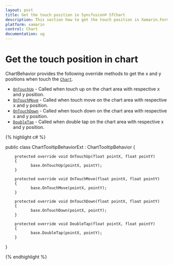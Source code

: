 ```yaml
---
layout: post
title: Get the touch position in Syncfusion® SfChart
description: This section how to get the touch position in Xamarin.Forms SfChart. Handle the ChartTapped event and use the event arguments to retrieve touch coordinates.
platform: xamarin
control: Chart
documentation: ug
---
```


# Get the touch position in chart

ChartBehavior provides the following override methods to get the x and y positions when touch the [`Chart`](https://help.syncfusion.com/cr/xamarin/Syncfusion.SfChart.XForms.ChartBehavior.html#Syncfusion_SfChart_XForms_ChartBehavior_Chart).

* [`OnTouchUp`](https://help.syncfusion.com/cr/xamarin/Syncfusion.SfChart.XForms.ChartBehavior.html#Syncfusion_SfChart_XForms_ChartBehavior_OnTouchUp_System_Single_System_Single_) - Called when touch up on the chart area with respective x and y position.
* [`OnTouchMove`](https://help.syncfusion.com/cr/xamarin/Syncfusion.SfChart.XForms.ChartBehavior.html#Syncfusion_SfChart_XForms_ChartBehavior_OnTouchMove_System_Single_System_Single_) - Called when touch move on the chart area with respective x and y position.
* [`OnTouchDown`](https://help.syncfusion.com/cr/xamarin/Syncfusion.SfChart.XForms.ChartBehavior.html#Syncfusion_SfChart_XForms_ChartBehavior_OnTouchDown_System_Single_System_Single_) -  Called when touch down on the chart area with respective x and y position.
* [`DoubleTap`](https://help.syncfusion.com/cr/xamarin/Syncfusion.SfChart.XForms.ChartBehavior.html#Syncfusion_SfChart_XForms_ChartBehavior_DoubleTap_System_Single_System_Single_) - Called when double tap on the chart area with respective x and y position.


{% highlight c# %}

public class ChartTooltipBehaviorExt : ChartTooltipBehavior
{
        
        protected override void OnTouchUp(float pointX, float pointY)
        {
               base.OnTouchUp(pointX, pointY);
        }

        protected override void OnTouchMove(float pointX, float pointY)
        {
               base.OnTouchMove(pointX, pointY);
        }

        protected override void OnTouchDown(float pointX, float pointY)
        {
               base.OnTouchDown(pointX, pointY);
        }

        protected override void DoubleTap(float pointX, float pointY)
        {
               base.DoubleTap(pointX, pointY);
        }
      
}

{% endhighlight  %}